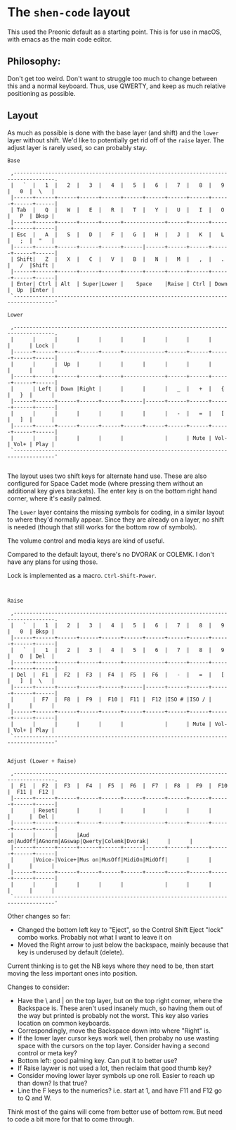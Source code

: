 # The `shen-code` layout

This used the Preonic default as a starting point. This is for use in  macOS, with emacs as the main code editor.
 
## Philosophy:
 
Don't get too weird. Don't want to struggle too much to change between this and a normal keyboard. Thus, use QWERTY, and keep as much relative positioning as possible. 
 
## Layout

As much as possible is done with the base layer (and shift) and the `lower` layer without shift. We'd like to potentially get rid off of the `raise` layer. The adjust layer is rarely used, so can probably stay.
 
````
Base

 ,-----------------------------------------------------------------------------------.
 |   `  |   1  |   2  |   3  |   4  |   5  |   6  |   7  |   8  |   9  |   0  |  \   |
 |------+------+------+------+------+------+------+------+------+------+------+------|
 | Tab  |   Q  |   W  |   E  |   R  |   T  |   Y  |   U  |   I  |   O  |   P  | Bksp |
 |------+------+------+------+------+-------------+------+------+------+------+------|
 | Esc  |   A  |   S  |   D  |   F  |   G  |   H  |   J  |   K  |   L  |   ;  |  "   |
 |------+------+------+------+------+------|------+------+------+------+------+------|
 | Shift|   Z  |   X  |   C  |   V  |   B  |   N  |   M  |   ,  |   .  |   /  |Shift |
 |------+------+------+------+------+------+------+------+------+------+------+------|
 | Enter| Ctrl | Alt  | Super|Lower |    Space    |Raise | Ctrl | Down |  Up  |Enter |
 `-----------------------------------------------------------------------------------'

Lower

 ,-----------------------------------------------------------------------------------.
 |      |      |      |      |      |      |      |      |      |      |      | Lock |
 |------+------+------+------+------+-------------+------+------+------+------+------|
 |      |      |  Up  |      |      |      |      |      |      |      |      |      |
 |------+------+------+------+------+-------------+------+------+------+------+------|
 |      | Left | Down |Right |      |      |      |   _  |   +  |   {  |   }  |      |
 |------+------+------+------+------+------|------+------+------+------+------+------|
 |      |      |      |      |      |      |      |   -  |   =  |   [  |   ]  |      |
 |------+------+------+------+------+------+------+------+------+------+------+------|
 |      |      |      |      |      |             |      | Mute | Vol- | Vol+ | Play |
 `-----------------------------------------------------------------------------------'
 
````

The layout uses two shift keys for alternate hand use. These are also configured for Space Cadet mode (where pressing them without an additional key gives brackets). The enter key is on the bottom right hand corner, where it's easily palmed.

The `Lower` layer contains the missing symbols for coding, in a similar layout to where they'd normally appear. Since they are already on a layer, no shift is needed (though that still works for the bottom row of symbols).

The volume control and media keys are kind of useful.

Compared to the default layout, there's no DVORAK or COLEMK. I don't have any plans for using those.

Lock is implemented as a macro. `Ctrl-Shift-Power`.

````


Raise

 ,-----------------------------------------------------------------------------------.
 |   `  |   1  |   2  |   3  |   4  |   5  |   6  |   7  |   8  |   9  |   0  | Bksp |
 |------+------+------+------+------+------+------+------+------+------+------+------|
 |   `  |   1  |   2  |   3  |   4  |   5  |   6  |   7  |   8  |   9  |   0  | Del  |
 |------+------+------+------+------+-------------+------+------+------+------+------|
 | Del  |  F1  |  F2  |  F3  |  F4  |  F5  |  F6  |   -  |   =  |   [  |   ]  |  \   |
 |------+------+------+------+------+------|------+------+------+------+------+------|
 |      |  F7  |  F8  |  F9  |  F10 |  F11 |  F12 |ISO # |ISO / |      |      |      |
 |------+------+------+------+------+------+------+------+------+------+------+------|
 |      |      |      |      |      |             |      | Mute | Vol- | Vol+ | Play |
 `-----------------------------------------------------------------------------------'


Adjust (Lower + Raise)

 ,-----------------------------------------------------------------------------------.
 |  F1  |  F2  |  F3  |  F4  |  F5  |  F6  |  F7  |  F8  |  F9  |  F10 |  F11 |  F12 |
 |------+------+------+------+------+------+------+------+------+------+------+------|
 |      | Reset|      |      |      |      |      |      |      |      |      |  Del |
 |------+------+------+------+------+-------------+------+------+------+------+------|
 |      |      |      |Aud on|AudOff|AGnorm|AGswap|Qwerty|Colemk|Dvorak|      |      |
 |------+------+------+------+------+------|------+------+------+------+------+------|
 |      |Voice-|Voice+|Mus on|MusOff|MidiOn|MidOff|      |      |      |      |      |
 |------+------+------+------+------+------+------+------+------+------+------+------|
 |      |      |      |      |      |             |      |      |      |      |      |
 `-----------------------------------------------------------------------------------'

````

Other changes so far:

 - Changed the bottom left key to "Eject", so the Control Shift Eject "lock" combo works. Probably not what I want to leave it on
 - Moved the Right arrow to just below the backspace, mainly because that key is underused by default (delete).
 
 Current thinking is to get the NB keys where they need to be, then start moving the less important ones into position.
 
Changes to consider:

 - Have the \ and | on the top layer, but on the top right corner, where the Backspace is. These aren't used insanely much, so having them out of the way but printed is probably not the worst. This key also varies location on common keyboards.
 - Correspondingly, move the Backspace down into where "Right" is.
 - If the lower layer cursor keys work well, then probaby no use wasting space with the cursors on the top layer. Consider having a second control or meta key?
 - Bottom left: good palming key. Can put it to better use?
 - If Raise laywer is not used a lot, then reclaim that good thumb key?
 - Consider moving lower layer symbols up one roll. Easier to reach up than down? Is that true?
 - Line the F keys to the numerics? i.e. start at 1, and have F11 and F12 go to Q and W.
 
Think most of the gains will come from better use of bottom row. But need to code a bit more for that to come through. 
